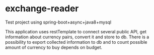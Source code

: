 # exchange-reader
Test project using spring-boot+async+java8+mysql

This application uses restTemplate to connect several public API, get information about currency pairs, convert it and store to db.
There is a possibility to export collected information to db and to count possible amount of currency to buy depends on budget.